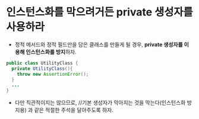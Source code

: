 인스턴스화를 막으려거든 private 생성자를 사용하라
==========================
- 정적 메서드와 정적 필드만을 담은 클래스를 만들게 될 경우, **private 생성자를 이용해 인스턴스화를 방지**하자.

```java
public class UtilityClass {
  private UtilityClass(){
    throw new AssertionError();
  }
  ...
}
```
- 다만 직관적이지는 않으므로, //기본 생성자가 막아지는 것을 막는다(인스턴스화 방지용) 과 같은 적절한 주석을 달아주도록 하자.
